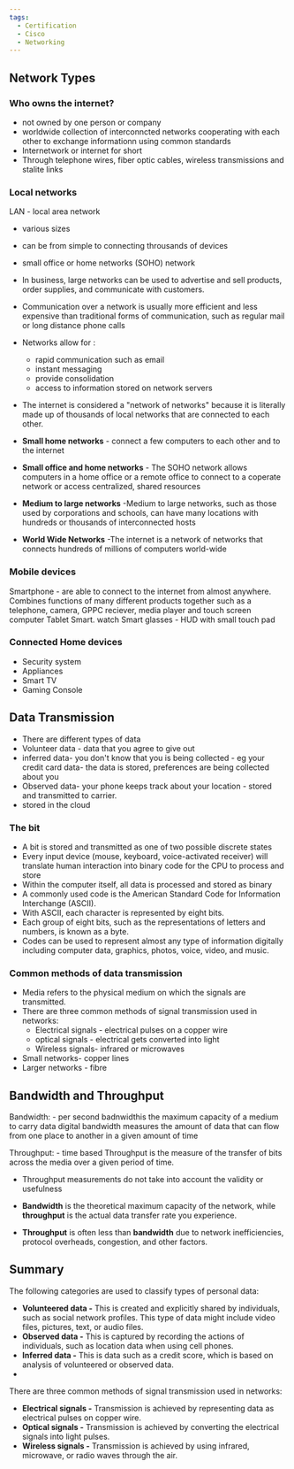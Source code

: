 ```yaml
---
tags:
  - Certification
  - Cisco
  - Networking
---
```

## Network Types
### Who owns the internet?
- not owned by one person or company 
- worldwide collection of interconncted networks cooperating with each other to exchange informationn using common standards 
- Internetwork or internet for short
- Through telephone wires, fiber optic cables, wireless transmissions and stalite links 

### Local networks
LAN - local area network
- various sizes
- can be from simple to connecting throusands of devices
- small office or home networks (SOHO) network
- In business, large networks can be used to advertise and sell products, order supplies, and communicate with customers.
- Communication over a network is usually more efficient and less expensive than traditional forms of communication, such as regular mail or long distance phone calls
- Networks allow for :
	- rapid communication such as email 
	- instant messaging
	- provide consolidation 
	- access to information stored on network servers
- The internet is considered a "network of networks" because it is literally made up of thousands of local networks that are connected to each other.

- **Small home networks** - connect a few computers to each other and to the internet 
- **Small office and home networks** - The SOHO network allows computers in a home office or a remote office to connect to a coperate network or access centralized, shared resources
- **Medium to large networks** -Medium to large networks, such as those used by corporations and schools, can have many locations with hundreds or thousands of interconnected hosts
- **World Wide Networks** -The internet is a network of networks that connects hundreds of millions of computers world-wide

### Mobile devices 
Smartphone - are able to connect to the internet from almost anywhere. Combines functions of many different products together such as a telephone, camera, GPPC reciever, media player and touch screen computer 
Tablet 
Smart. watch 
Smart glasses - HUD  with small touch pad 

### Connected Home devices 
- Security system
- Appliances 
- Smart TV
- Gaming Console


## **Data Transmission**
- There are different types of data
- Volunteer data - data that you agree to give out 
- inferred data- you don't know that you is being collected - eg your credit card data- the data is stored, preferences are being collected about you
- Observed data- your phone keeps track about your location - stored and transmitted to carrier. 
- stored in the cloud
### **The bit** 
- A bit is stored and transmitted as one of two possible discrete states
- Every input device (mouse, keyboard, voice-activated receiver) will translate human interaction into binary code for the CPU to process and store
- Within the computer itself, all data is processed and stored as binary
- A commonly used code is the American Standard Code for Information Interchange (ASCII).
- With ASCII, each character is represented by eight bits.
- Each group of eight bits, such as the representations of letters and numbers, is known as a byte.
- Codes can be used to represent almost any type of information digitally including computer data, graphics, photos, voice, video, and music.
### **Common methods of data transmission**
- Media refers to the physical medium on which the signals are transmitted.
- There are three common methods of signal transmission used in networks:
	- Electrical signals - electrical pulses on a copper wire
	- optical signals - electrical gets converted into light
	- Wireless signals- infrared or microwaves 
- Small networks- copper lines
- Larger networks - fibre
## Bandwidth and Throughput
Bandwidth: -  per second 
badnwidthis the maximum capacity of a medium to carry data 
digital bandwidth measures the amount of data that can flow from one place to another in a given amount of time 


Throughput: - time based 
Throughput is the measure of the transfer of bits across the media over a given period of time.
- Throughput measurements do not take into account the validity or usefulness

- **Bandwidth** is the theoretical maximum capacity of the network, while **throughput** is the actual data transfer rate you experience.
- **Throughput** is often less than **bandwidth** due to network inefficiencies, protocol overheads, congestion, and other factors.

## Summary
The following categories are used to classify types of personal data:

- **Volunteered data -** This is created and explicitly shared by individuals, such as social network profiles. This type of data might include video files, pictures, text, or audio files.
- **Observed data -** This is captured by recording the actions of individuals, such as location data when using cell phones.
- **Inferred data -** This is data such as a credit score, which is based on analysis of volunteered or observed data.
- 
There are three common methods of signal transmission used in networks:

- **Electrical signals -** Transmission is achieved by representing data as electrical pulses on copper wire.
- **Optical signals -** Transmission is achieved by converting the electrical signals into light pulses.
- **Wireless signals -** Transmission is achieved by using infrared, microwave, or radio waves through the air.